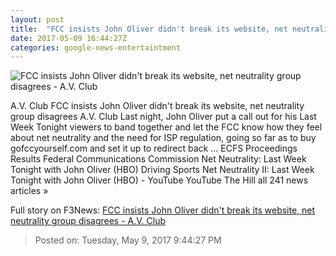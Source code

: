 ```yaml
---
layout: post
title:  "FCC insists John Oliver didn't break its website, net neutrality group disagrees - A.V. Club"
date: 2017-05-09 16:44:27Z
categories: google-news-entertaintment
---
```


![FCC insists John Oliver didn't break its website, net neutrality group disagrees - A.V. Club](http://i.onionstatic.com/avclub/6312/91/16x9/1200.jpg)

A.V. Club FCC insists John Oliver didn't break its website, net neutrality group disagrees A.V. Club Last night, John Oliver put a call out for his Last Week Tonight viewers to band together and let the FCC know how they feel about net neutrality and the need for ISP regulation, going so far as to buy gofccyourself.com and set it up to redirect back ... ECFS Proceedings Results Federal Communications Commission Net Neutrality: Last Week Tonight with John Oliver (HBO) Driving Sports Net Neutrality II: Last Week Tonight with John Oliver (HBO) - YouTube YouTube The Hill all 241 news articles »


Full story on F3News: [FCC insists John Oliver didn't break its website, net neutrality group disagrees - A.V. Club](http://www.f3nws.com/n/Gx2GMD)

> Posted on: Tuesday, May 9, 2017 9:44:27 PM
